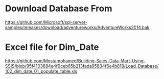 # Download Database From 
https://github.com/Microsoft/sql-server-samples/releases/download/adventureworks/AdventureWorks2014.bak
# Excel file for Dim_Date
https://github.com/Mostamohamed/Building-Sales-Data-Mart-Using-SSIS/blob/95f4103684e4f9ceb65b213fada95834f6e4b818/Load_Database/102_dim_date_01_populate_table.xls
